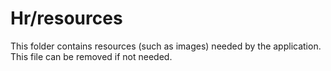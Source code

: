 # Hr/resources

This folder contains resources (such as images) needed by the application. This file can
be removed if not needed.

